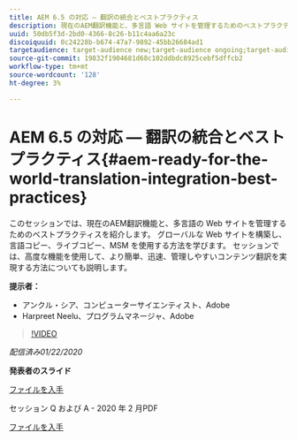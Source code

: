 ```yaml
---
title: AEM 6.5 の対応 — 翻訳の統合とベストプラクティス
description: 現在のAEM翻訳機能と、多言語 Web サイトを管理するためのベストプラクティスについて説明します。 グローバル Web サイトの構造化、言語コピー、ライブコピー、MSM の使用方法について説明します。 高度な機能を使用して、コンテンツの翻訳をより簡単、迅速、管理しやすくします。
uuid: 50db5f3d-2bd0-4366-8c26-b11c4aa6a23c
discoiquuid: 0c24228b-b674-47a7-9892-45bb26684ad1
targetaudience: target-audience new;target-audience ongoing;target-audience upgrader
source-git-commit: 19832f1904681d68c102ddbdc8925cebf5dffcb2
workflow-type: tm+mt
source-wordcount: '128'
ht-degree: 3%

---
```



# AEM 6.5 の対応 — 翻訳の統合とベストプラクティス{#aem-ready-for-the-world-translation-integration-best-practices}

このセッションでは、現在のAEM翻訳機能と、多言語の Web サイトを管理するためのベストプラクティスを紹介します。 グローバルな Web サイトを構築し、言語コピー、ライブコピー、MSM を使用する方法を学びます。 セッションでは、高度な機能を使用して、より簡単、迅速、管理しやすいコンテンツ翻訳を実現する方法についても説明します。

**提示者：**

* アンクル・シア、コンピューターサイエンティスト、Adobe
* Harpreet Neelu、プログラムマネージャ、Adobe

>[!VIDEO](https://video.tv.adobe.com/v/31153?quality=9)

*配信済み01/22/2020*

**発表者のスライド**

[ファイルを入手](assets/gems-2020-translations.pdf)

セッション Q および A - 2020 年 2 月PDF

[ファイルを入手](assets/aem-gems-translationqnafeb2020.pdf)

